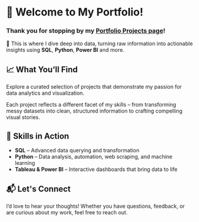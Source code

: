 # 👋 Welcome to My Portfolio!  

### Thank you for stopping by my [Portfolio Projects page](https://tetianashchudla.github.io/Portfolio/)!

🚀 This is where I dive deep into data, turning raw information into actionable insights using **SQL**, **Python**, **Power BI** and more.  

## 📈 What You’ll Find  
Explore a curated selection of projects that demonstrate my passion for data analytics and visualization.  

Each project reflects a different facet of my skills – from transforming messy datasets into clean, structured information to crafting compelling visual stories.  

## 🔧 Skills in Action  
- **SQL** – Advanced data querying and transformation  
- **Python** – Data analysis, automation, web scraping, and machine learning  
- **Tableau & Power BI** – Interactive dashboards that bring data to life  

## 📬 Let's Connect  
I’d love to hear your thoughts! Whether you have questions, feedback, or are curious about my work, feel free to reach out.  

